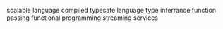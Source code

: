 scalable language
compiled typesafe language
type inferrance
function passing
functional programming
streaming services
